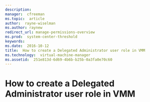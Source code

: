 ```yaml
---
description:  
manager:  cfreeman
ms.topic:  article
author:  rayne-wiselman
ms.author: raynew
redirect_url: manage-permissions-overview
ms.prod:  system-center-threshold
keywords:  
ms.date:  2016-10-12
title:  How to create a Delegated Administrator user role in VMM
ms.technology:  virtual-machine-manager
ms.assetid:  251e813d-6d69-4b6b-b25b-0a3fa0e70c60
---
```


# How to create a Delegated Administrator user role in VMM
